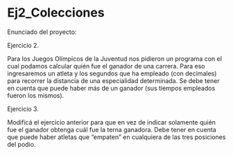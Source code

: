 # Ej2_Colecciones

Enunciado del proyecto:

Ejercicio 2.

Para los Juegos Olímpicos de la Juventud nos pidieron un programa con el cual podamos
calcular quién fue el ganador de una carrera. Para eso ingresaremos un atleta y los
segundos que ha empleado (con decimales) para recorrer la distancia de una especialidad
determinada. Se debe tener en cuenta que puede haber más de un ganador (sus tiempos
empleados fueron los mismos).

Ejercicio 3.

Modificá el ejercicio anterior para que en vez de indicar solamente quién fue el ganador
obtenga cuál fue la terna ganadora. Debe tener en cuenta que puede haber atletas que
“empaten” en cualquiera de las tres posiciones del podio.
